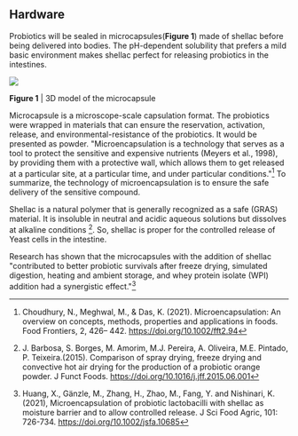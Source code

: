 ## Hardware

Probiotics will be sealed in microcapsules(**Figure 1**) made of shellac
before being delivered into bodies. The pH-dependent solubility that prefers
a mild basic environment makes shellac perfect for releasing probiotics in the intestines.

<img src="https://static.igem.wiki/teams/4161/wiki/hardware.png" />

**Figure 1** | 3D model of the microcapsule

Microcapsule is a microscope-scale capsulation format.
The probiotics were wrapped in materials that can ensure the reservation,
activation, release, and environmental-resistance of the probiotics.
It would be presented as powder.
"Microencapsulation is a technology that serves as a tool to protect the
sensitive and expensive nutrients (Meyers et al., 1998), by providing them with
a protective wall,
which allows them to get released at a particular site, at a particular time,
and under particular conditions."[^Microencapsulation]
To summarize, the technology of
microencapsulation is to ensure the safe delivery of the sensitive compound.

Shellac is a natural polymer that is generally recognized as a safe (GRAS) material.
It is insoluble in neutral and acidic aqueous solutions but dissolves at alkaline conditions
[^pH_shellac].
So, shellac is proper for the controlled release of Yeast cells in the intestine.

Research has shown that the microcapsules with the addition of shellac
"contributed to better probiotic survivals after freeze drying, simulated digestion, heating and ambient storage,
and whey protein isolate (WPI) addition had a synergistic effect."[^Shellac]

[^Microencapsulation]:Choudhury, N., Meghwal, M., & Das, K. (2021). Microencapsulation: An overview on concepts, methods, properties and applications in foods. Food Frontiers, 2, 426– 442. <https://doi.org/10.1002/fft2.94>

[^Shellac]: Huang, X., Gänzle, M., Zhang, H., Zhao, M., Fang, Y. and Nishinari, K. (2021), Microencapsulation of probiotic lactobacilli with shellac as moisture barrier and to allow controlled release. J Sci Food Agric, 101: 726-734. <https://doi.org/10.1002/jsfa.10685>

[^pH_shellac]:J. Barbosa, S. Borges, M. Amorim, M.J. Pereira, A. Oliveira, M.E. Pintado, P. Teixeira.(2015). Comparison of spray drying, freeze drying and convective hot air drying for the production of a probiotic orange powder. J Funct Foods. <https://doi.org/10.1016/j.jff.2015.06.001>
